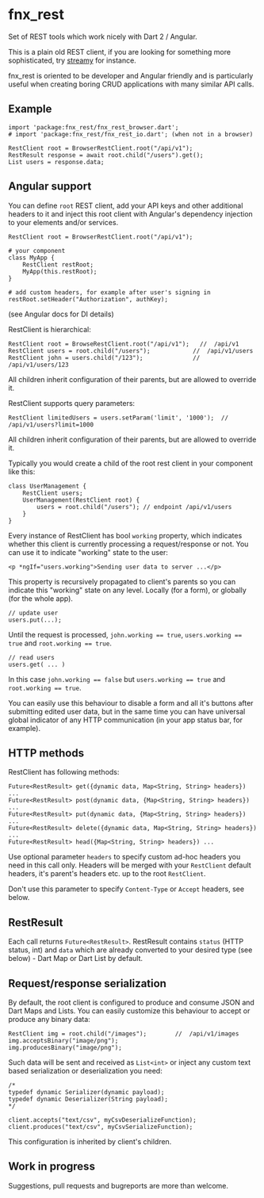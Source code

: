 # fnx_rest

Set of REST tools which work nicely with Dart 2 / Angular.

This is a plain old REST client, if you are looking for something more sophisticated,
try [streamy](https://pub.dartlang.org/packages/streamy) for instance.

fnx_rest is oriented to be developer and Angular friendly and is particularly useful
when creating boring CRUD applications with many similar API calls. 

## Example

    import 'package:fnx_rest/fnx_rest_browser.dart';
    # import 'package:fnx_rest/fnx_rest_io.dart'; (when not in a browser)       

    RestClient root = BrowserRestClient.root("/api/v1");        
    RestResult response = await root.child("/users").get();
    List users = response.data;
    
## Angular support

You can define `root` REST client, add your API keys and other additional headers to it
and inject this root client with Angular's dependency injection to your elements and/or services.
    
    RestClient root = BrowserRestClient.root("/api/v1");            
          
    # your component
    class MyApp {
        RestClient restRoot;
        MyApp(this.restRoot);        
    }
    
    # add custom headers, for example after user's signing in
    restRoot.setHeader("Authorization", authKey);       

(see Angular docs for DI details)     
    
RestClient is hierarchical:
    
    RestClient root = BrowseRestClient.root("/api/v1");   //  /api/v1
    RestClient users = root.child("/users");            //  /api/v1/users            
    RestClient john = users.child("/123");              //  /api/v1/users/123
    
All children inherit configuration of their parents, but are allowed
to override it.

RestClient supports query parameters:
    
    RestClient limitedUsers = users.setParam('limit', '1000');  //  /api/v1/users?limit=1000            
    
All children inherit configuration of their parents, but are allowed
to override it.


Typically you would create a child of the root rest
client in your component like this:

    class UserManagement {
        RestClient users;
        UserManagement(RestClient root) {
            users = root.child("/users"); // endpoint /api/v1/users
        }
    }
    
Every instance of RestClient has bool `working` property, which indicates whether this client
is currently processing a request/response or not. You can use it to indicate "working"
state to the user:

    <p *ngIf="users.working">Sending user data to server ...</p>
    
This property is recursively propagated to client's parents so you can indicate
this "working" state on any level. Locally (for a form),
or globally (for the whole app).
     
    // update user     
    users.put(...);

Until the request is processed, `john.working == true`, `users.working == true` and `root.working == true`.

    // read users
    users.get( ... )

In this case `john.working == false` but `users.working == true` and `root.working == true`.

You can easily
use this behaviour to disable a form and all it's buttons after submitting edited
user data, but in the same time you can have universal
global indicator of any HTTP communication (in your app status bar, for example).

## HTTP methods

RestClient has following methods:

    Future<RestResult> get({dynamic data, Map<String, String> headers}) ...
    Future<RestResult> post(dynamic data, {Map<String, String> headers}) ...
    Future<RestResult> put(dynamic data, {Map<String, String> headers}) ...
    Future<RestResult> delete({dynamic data, Map<String, String> headers}) ...
    Future<RestResult> head({Map<String, String> headers}) ...
    
Use optional parameter `headers` to specify custom ad-hoc headers you need
in this call only. Headers will be merged with your `RestClient` default headers,
it's parent's headers etc. up to the root `RestClient`. 

Don't use this parameter to specify `Content-Type` or `Accept` headers, see below. 

## RestResult

Each call returns `Future<RestResult>`. RestResult contains `status` (HTTP status, int) 
and `data` which are already converted to your
desired type (see below) - Dart Map or Dart List by default. 

## Request/response serialization

By default, the root client is configured to produce and consume JSON and
Dart Maps and Lists.
You can easily customize this behaviour to accept or produce any binary data:
 
    RestClient img = root.child("/images");        //  /api/v1/images     
    img.acceptsBinary("image/png");
    img.producesBinary("image/png");
    
Such data will be sent and received as `List<int>` or
inject any custom text based serialization or deserialization you need:

    /*
    typedef dynamic Serializer(dynamic payload);
    typedef dynamic Deserializer(String payload);
    */

    client.accepts("text/csv", myCsvDeserializeFunction);
    client.produces("text/csv", myCsvSerializeFunction);
    
This configuration is inherited by client's children.                        
                
## Work in progress
                
Suggestions, pull requests and bugreports are more than welcome.                